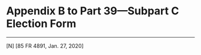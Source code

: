 # Appendix B to Part 39—Subpart C Election Form








---

[N] [85 FR 4891, Jan. 27, 2020]













